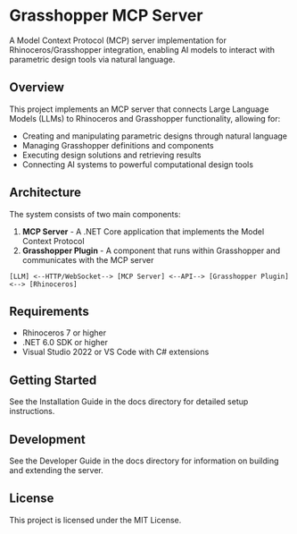 # Grasshopper MCP Server

A Model Context Protocol (MCP) server implementation for Rhinoceros/Grasshopper integration, enabling AI models to interact with parametric design tools via natural language.

## Overview

This project implements an MCP server that connects Large Language Models (LLMs) to Rhinoceros and Grasshopper functionality, allowing for:

- Creating and manipulating parametric designs through natural language
- Managing Grasshopper definitions and components
- Executing design solutions and retrieving results
- Connecting AI systems to powerful computational design tools

## Architecture

The system consists of two main components:

1. **MCP Server** - A .NET Core application that implements the Model Context Protocol
2. **Grasshopper Plugin** - A component that runs within Grasshopper and communicates with the MCP server

```
[LLM] <--HTTP/WebSocket--> [MCP Server] <--API--> [Grasshopper Plugin] <--> [Rhinoceros]
```

## Requirements

- Rhinoceros 7 or higher
- .NET 6.0 SDK or higher
- Visual Studio 2022 or VS Code with C# extensions

## Getting Started

See the Installation Guide in the docs directory for detailed setup instructions.

## Development

See the Developer Guide in the docs directory for information on building and extending the server.

## License

This project is licensed under the MIT License.

